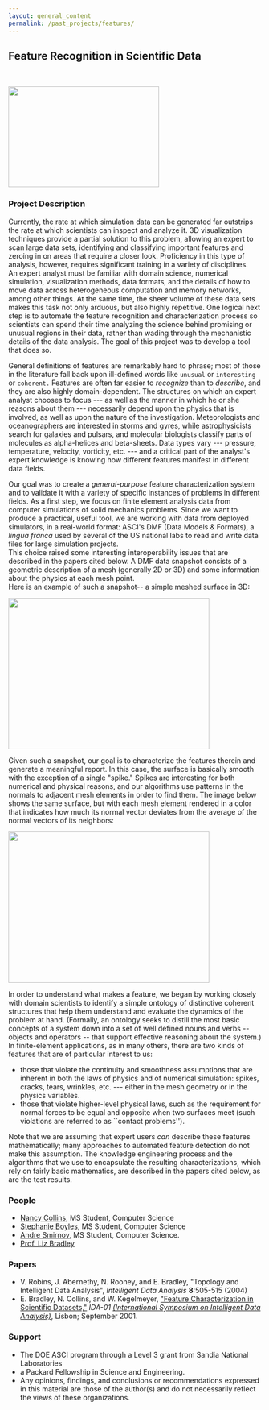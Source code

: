 ```yaml
---
layout: general_content
permalink: /past_projects/features/
---
```


<H2>
Feature Recognition in Scientific Data
</H2>
<BR> 

<!--
<p>
<a
href="http://www.piecesauto.fr/science/?p=182">View
this page in Polish</a> 
-->

<A HREF="{{ '/assets/gifs/chatter_bound_nodisp.gif' | relative_url }}" WIDTH="666" HEIGHT="504"
onMouseMove="window.status='Show this image a little larger'; return
true"><IMG ALIGN=Top SRC="{{ '/assets/gifs/chatter_bound_nodisp.gif' | relative_url }}" WIDTH="300"
HEIGHT="200"></A>


<h3>Project Description</h3>

Currently, the rate at which simulation data can be generated far outstrips 
the rate at which scientists can inspect and analyze it.  3D visualization 
techniques provide a partial solution to this problem, allowing an expert to 
scan large data sets, identifying and classifying important features and 
zeroing in on areas that require a closer look.  Proficiency in this type 
of analysis, however, requires significant training in a variety of disciplines.  
An expert analyst must be familiar with domain science, numerical simulation, 
visualization methods, data formats, and the details of how to move data across 
heterogeneous computation and memory networks, among other things.  At the same 
time, the sheer volume of these data sets makes this task not only arduous, but 
also highly repetitive.  One logical next step is to automate the feature recognition 
and characterization process so scientists can spend their time analyzing the 
science behind promising or unusual regions in their data, rather than wading 
through the mechanistic details of the data analysis.  The goal of this project 
was to develop a tool that does so.


General definitions of features are remarkably hard to phrase; most of those in 
the literature fall back upon ill-defined words like ``unusual`` or ``interesting`` 
or ``coherent.``  Features are often far easier to <i> recognize</i> than to 
<i> describe</i>, and they are also highly domain-dependent.  The structures 
on which an expert analyst chooses to focus --- as well as the manner in which 
he or she reasons about them --- necessarily depend upon the physics that is 
involved, as well as upon the nature of the investigation. Meteorologists and 
oceanographers are interested in storms and gyres, while astrophysicists search 
for galaxies and pulsars, and molecular biologists classify parts of molecules
as alpha-helices and beta-sheets.  Data types vary --- pressure, temperature,
velocity, vorticity, etc. --- and a critical part of the analyst's expert 
knowledge is knowing how different features manifest in different data fields.


Our goal was to create a <i>general-purpose</i> feature characterization system 
and to validate it with a variety of specific instances of problems in different 
fields.  As a first step, we focus on finite element analysis data from computer 
simulations of solid mechanics problems.  Since we want to produce a practical, 
useful tool, we are working with data from deployed simulators, in a real-world 
format: ASCI's DMF (Data Models & Formats), a <i> lingua franca</i> used by several 
of the US national labs to read and write data files for large simulation projects.  
This choice raised some interesting interoperability issues that are described in 
the papers cited below.  A DMF data snapshot consists of a geometric description of 
a mesh (generally 2D or 3D) and some information about the physics at each mesh point.  
Here is an example of such a snapshot-- a simple meshed surface in 3D:



<A HREF="{{ '/assets/gifs/spike_curve_trigrid.gif' | relative_url }}" WIDTH="666" HEIGHT="504"
onMouseMove="window.status='Show this image a little larger'; return
true"><IMG ALIGN=Top SRC="{{ '/assets/gifs/spike_curve_trigrid.gif' | relative_url }}" WIDTH="400"
HEIGHT="300"></A>


Given such a snapshot, our goal is to characterize the features therein and generate 
a meaningful report.  In this case, the surface is basically smooth with the exception 
of a single "spike."  Spikes are interesting for both numerical and physical reasons, 
and our algorithms use patterns in the normals to adjacent mesh elements in order to 
find them.  The image below shows the same surface, but with each mesh element rendered 
in a color that indicates how much its normal vector deviates from the average of the 
normal vectors of its neighbors:


<A HREF="{{ '/assets/gifs/spike_avgnorm_wavy2.gif' | relative_url }}" WIDTH="666" HEIGHT="504"
onMouseMove="window.status='Show this image a little larger'; return
true"><IMG ALIGN=Top SRC="{{ '/assets/gifs/spike_avgnorm_wavy2.gif' | relative_url }}" WIDTH="400"
HEIGHT="300"></A>


In order to understand what makes a feature, we began by working closely with domain 
scientists to identify a simple ontology of distinctive coherent structures that help 
them understand and evaluate the dynamics of the problem at hand.  (Formally, an 
ontology seeks to distill the most basic concepts of a system down into a set of 
well defined nouns and verbs -- objects and operators -- that support effective 
reasoning about the system.)  In finite-element applications, as in many others, 
there are two kinds of features that are of particular interest to us:

<ul>
    <li>
    those that violate the continuity and smoothness assumptions that are inherent in 
    both the laws of physics and of numerical simulation: spikes, cracks, tears, 
    wrinkles, etc. --- either in the mesh geometry or in the physics variables.
    </li>
    <li>
    those that violate higher-level physical laws, such as the requirement for normal 
    forces to be equal and opposite when two surfaces meet (such violations are 
    referred to as ``contact problems'').
    </li>
</ul>

Note that we are assuming that expert users <i> can</i> describe these features 
mathematically; many approaches to automated feature detection do not make this 
assumption.  The knowledge engineering process and the algorithms that we use 
to encapsulate the resulting characterizations, which rely on fairly basic 
mathematics, are described in the papers cited below, as are the test results.

<h3> People</h3>

<ul>
    <li>
    <A HREF="http://www.cs.colorado.edu/~collinn">Nancy Collins</A>, MS Student, 
    Computer Science
    </li>
    <li>
    <A HREF="http://www.cs.colorado.edu/~stephanb">Stephanie Boyles</A>, MS Student, 
    Computer Science
    </li>
    <li>
    <a HREF="http://ucsu.colorado.edu/~smirnov/">Andre Smirnov</A>, MS Student, 
    Computer Science.
    </li>
    <li>
    <a href="{{ '/' | relative_url }}"> Prof. Liz Bradley</a>
    </li>
</ul>


<h3> Papers</h3>

<ul>
    <li>
    V. Robins, J. Abernethy, N.  Rooney, and E. Bradley, "Topology and Intelligent 
    Data Analysis", <i> Intelligent Data Analysis</i> <b> 8</b>:505-515 (2004)
    </li>
    <li>
    E. Bradley, N. Collins, and W. Kegelmeyer, <a 
    href="{{ '/assets/papers/ida01-features.pdf' | relative_url }}">"Feature 
    Characterization in Scientific Datasets,"</a> <i>IDA-01 <a 
    href="http://centria.fct.unl.pt/ida01/ida01home.html"> 
    (International Symposium on Intelligent Data Analysis)</a></i>, 
    Lisbon; September 2001.
    </li>
</ul>


<h3> Support</h3>
<ul>
    <li>
    The DOE ASCI program through a Level 3 grant from Sandia National Laboratories
    </li>
    <li>
    a Packard Fellowship in Science and Engineering.
    </li>
    <li>
    Any opinions, findings, and conclusions or recommendations expressed 
    in this material are those of the author(s) and do not necessarily 
    reflect the views of these organizations.
    </li>
</ul>

<br>
<img SRC="{{ '/assets/gifs/rainbow.gif' | relative_url }}" WIDTH="350" HEIGHT="5">   
